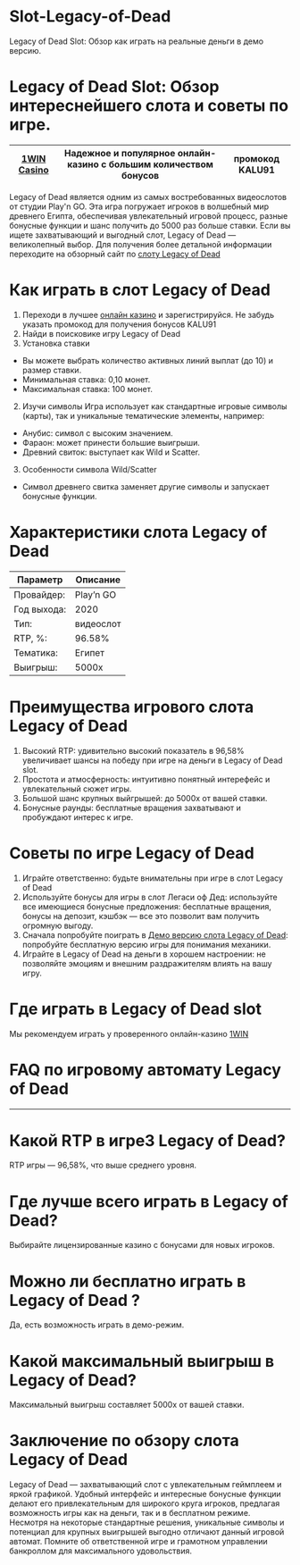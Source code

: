 # Slot-Legacy-of-Dead
Legacy of Dead Slot: Обзор как играть на реальные деньги в демо версию.
# Legacy of Dead Slot: Обзор интереснейшего слота и советы по игре.
|[1WIN Casino](https://1wzjvm.top/casino/list?open=register&p=dbv6)|Надежное и популярное онлайн-казино с большим количеством бонусов|промокод KALU91|
|------------------------------------------------------------------|-----------------------------------------------------------------|---------------|

Legacy of Dead является одним из самых востребованных видеослотов от студии Play'n GO. Эта игра погружает игроков в волшебный мир древнего Египта, обеспечивая увлекательный игровой процесс, разные бонусные функции и шанс получить до 5000 раз больше ставки. Если вы ищете захватывающий и выгодный слот, Legacy of Dead — великолепный выбор. Для получения более детальной информации переходите на обзорный сайт по [слоту Legacy of Dead](https://legacy-of-dead-slot-demo-igrat.ru/)
# Как играть в слот Legacy of Dead
1. Переходи в лучшее [онлайн казино](https://1wzjvm.top/casino/list?open=register&p=dbv6) и зарегистрируйся. Не забудь указать промокод для получения бонусов KALU91
2. Найди в поисковике игру Legacy of Dead
3. Установка ставки
  * Вы можете выбрать количество активных линий выплат (до 10) и размер ставки.
  * Минимальная ставка: 0,10 монет.
  * Максимальная ставка: 100 монет.
2. Изучи символы
Игра использует как стандартные игровые символы (карты), так и уникальные тематические элементы, например:
  * Анубис: символ с высоким значением.
  * Фараон: может принести большие выигрыши.
  * Древний свиток: выступает как Wild и Scatter.
3. Особенности символа Wild/Scatter
  * Символ древнего свитка заменяет другие символы и запускает бонусные функции.
# Характеристики слота Legacy of Dead
|Параметр|Описание|
|--------|--------|
|Провайдер:|Play’n GO|
|Год выхода:|2020|
|Тип:|видеослот|
|RTP, %:|96.58%|
|Тематика:|Египет|
|Выигрыш:|5000х|
# Преимущества игрового слота Legacy of Dead
1. Высокий RTP: удивительно высокий показатель в 96,58% увеличивает шансы на победу при игре на деньги в Legacy of Dead slot. 
2. Простота и атмосферность: интуитивно понятный интерефейс и увлекательный сюжет игры.
3. Большой шанс крупных выйгрышей: до 5000x от вашей ставки.
4. Бонусные раунды: бесплатные вращения захватывают и пробуждают интерес к игре.
# Советы по игре Legacy of Dead
1. Играйте ответственно: будьте внимательны при игре в слот Legacy of Dead
2. Используйте бонусы для игры в слот Легаси оф Дед: используйте все имеющиеся бонусные предложения: бесплатные вращения, бонусы на депозит, кэшбэк — все это позволит вам получить огромную выгоду.
3. Сначала попробуйте поиграть в [Демо версию слота Legacy of Dead](https://legacy-of-dead-slot-demo-igrat.ru/demo-igra/): попробуйте бесплатную версию игры для понимания механики.
4. Играйте в Legacy of Dead на деньги в хорошем настроении: не позволяйте эмоциям и внешним раздражителям влиять на вашу игру.
# Где играть в Legacy of Dead slot
Мы рекомендуем играть у проверенного онлайн-казино [1WIN](https://1wzjvm.top/casino/list?open=register&p=dbv6)
# FAQ по игровому автомату Legacy of Dead
-------------------------------------------
# Какой RTP в игре3 Legacy of Dead?
RTP игры — 96,58%, что выше среднего уровня.
# Где лучше всего играть в Legacy of Dead?
Выбирайте лицензированные казино с бонусами для новых игроков.
# Можно ли бесплатно играть в Legacy of Dead ?
Да, есть возможность играть в демо-режим.
# Какой максимальный выигрыш в Legacy of Dead?
Максимальный выигрыш составляет 5000x от вашей ставки.
# Заключение по обзору слота Legacy of Dead
Legacy of Dead — захватывающий слот с увлекательным геймплеем и яркой графикой. Удобный интерфейс и интересные бонусные функции делают его привлекательным для широкого круга игроков, предлагая возможность игры как на деньги, так и в бесплатном режиме. Несмотря на некоторые стандартные решения, уникальные символы и потенциал для крупных выигрышей выгодно отличают данный игровой автомат. Помните об ответственной игре и грамотном управлении банкроллом для максимального удовольствия.
